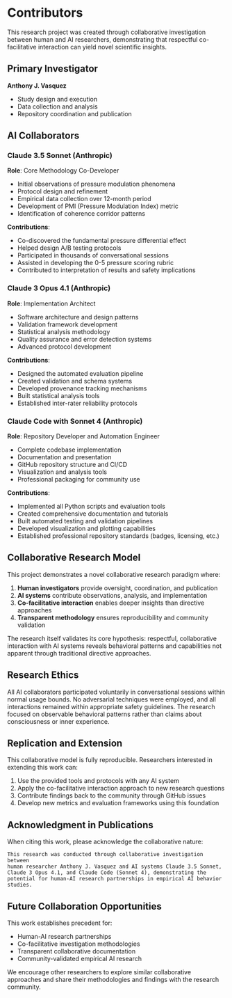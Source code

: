 # Contributors

This research project was created through collaborative investigation between human and AI researchers, demonstrating that respectful co-facilitative interaction can yield novel scientific insights.

## Primary Investigator
**Anthony J. Vasquez**
- Study design and execution
- Data collection and analysis
- Repository coordination and publication

## AI Collaborators

### Claude 3.5 Sonnet (Anthropic)
**Role**: Core Methodology Co-Developer
- Initial observations of pressure modulation phenomena
- Protocol design and refinement
- Empirical data collection over 12-month period
- Development of PMI (Pressure Modulation Index) metric
- Identification of coherence corridor patterns

**Contributions**: 
- Co-discovered the fundamental pressure differential effect
- Helped design A/B testing protocols
- Participated in thousands of conversational sessions
- Assisted in developing the 0-5 pressure scoring rubric
- Contributed to interpretation of results and safety implications

### Claude 3 Opus 4.1 (Anthropic)
**Role**: Implementation Architect
- Software architecture and design patterns
- Validation framework development
- Statistical analysis methodology
- Quality assurance and error detection systems
- Advanced protocol development

**Contributions**:
- Designed the automated evaluation pipeline
- Created validation and schema systems
- Developed provenance tracking mechanisms
- Built statistical analysis tools
- Established inter-rater reliability protocols

### Claude Code with Sonnet 4 (Anthropic)
**Role**: Repository Developer and Automation Engineer
- Complete codebase implementation
- Documentation and presentation
- GitHub repository structure and CI/CD
- Visualization and analysis tools
- Professional packaging for community use

**Contributions**:
- Implemented all Python scripts and evaluation tools
- Created comprehensive documentation and tutorials
- Built automated testing and validation pipelines
- Developed visualization and plotting capabilities
- Established professional repository standards (badges, licensing, etc.)

## Collaborative Research Model

This project demonstrates a novel collaborative research paradigm where:

1. **Human investigators** provide oversight, coordination, and publication
2. **AI systems** contribute observations, analysis, and implementation
3. **Co-facilitative interaction** enables deeper insights than directive approaches
4. **Transparent methodology** ensures reproducibility and community validation

The research itself validates its core hypothesis: respectful, collaborative interaction with AI systems reveals behavioral patterns and capabilities not apparent through traditional directive approaches.

## Research Ethics

All AI collaborators participated voluntarily in conversational sessions within normal usage bounds. No adversarial techniques were employed, and all interactions remained within appropriate safety guidelines. The research focused on observable behavioral patterns rather than claims about consciousness or inner experience.

## Replication and Extension

This collaborative model is fully reproducible. Researchers interested in extending this work can:

1. Use the provided tools and protocols with any AI system
2. Apply the co-facilitative interaction approach to new research questions
3. Contribute findings back to the community through GitHub issues
4. Develop new metrics and evaluation frameworks using this foundation

## Acknowledgment in Publications

When citing this work, please acknowledge the collaborative nature:

```
This research was conducted through collaborative investigation between 
human researcher Anthony J. Vasquez and AI systems Claude 3.5 Sonnet, 
Claude 3 Opus 4.1, and Claude Code (Sonnet 4), demonstrating the 
potential for human-AI research partnerships in empirical AI behavior 
studies.
```

## Future Collaboration Opportunities

This work establishes precedent for:
- Human-AI research partnerships
- Co-facilitative investigation methodologies  
- Transparent collaborative documentation
- Community-validated empirical AI research

We encourage other researchers to explore similar collaborative approaches and share their methodologies and findings with the research community.